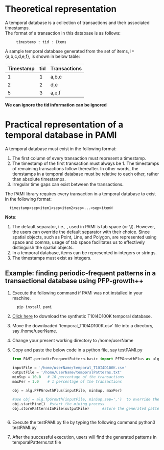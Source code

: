 # Theoretical representation

 A temporal database is a collection of transactions and their associated timestamps.  
 The format of a transaction in this database is as follows:

         timestamp : tid : Items
   
   A sample temporal database generated from the set of items, I={a,b,c,d,e,f}, is shown in below table:
   
   Timestamp |  tid | Transactions 
     --- | ----- | ---
     1  | 1  | a,b,c
     2  | 2 | d,e
     5  | 3 | a,e,f 

__We can ignore the tid information can be ignored__
# Practical representation of a temporal database in PAMI
A temporal database must exist in the following  format:

1. The first column of every transaction must represent a timestamp. 
1. The timestamp of the first transaction must always be 1. The timestamps of remaining transactions follow thereafter. 
   In other words, the tiemstamps in a temporal database must be relative to each other, rather than absolute timestamps.
1. Irregular time gaps can exist between the transactions.

The PAMI library requires every transaction in a temporal database to exist in the following format:

      timestamp<sep>item1<sep>item2<sep>...<sep>itemN

**Note:**
1. The default separator, i.e., <sep>, used in PAMI is tab space (or \t). However, the users can override the default 
   separator with their choice. Since spatial objects, such as Point, Line, and Polygon, are represented using space 
   and comma, usage of tab space facilitates us to effectively distinguish the spatial objects.
1. In a temporal database, items can be represented in integers or strings.
1. The timestamps must exist as integers.

## Example: finding periodic-frequent patterns in a transactional database using PFP-growth++
1. Execute the following command if PAMI was not installed in your machine.
   
         pip install pami
   
1. [Click here](https://www.u-aizu.ac.jp/~udayrage/datasets/temporalDatabases/temporal_T10I4D100K.csv) to download the synthetic T10I4D100K temporal database.
1. Move the downloaded 'temporal_T10I4D100K.csv' file  into a directory, say /home/userName.
1. Change your present working directory to /home/userName
1. Copy and paste the below code in a python file, say testPAMI.py
   
   ```Python
   from PAMI.periodicFrequentPattern.basic import PFPGrowthPlus as alg
  
   inputFile = '/home/userName/temporal_T10I4D100K.csv' 
   outputFile = '/home/userName/temporalPatterns.txt'
   minSup = 10.0   # 10 percentage of the transactions
   maxPer = 1.0    # 1 percentage of the transactions
   
   obj = alg.PFPGrowthPlus(inputFile, minSup, maxPer) 
   
   #use obj = alg.fpGrowth(inputFile, minSup,sep=',')  to override the default tab space separator with comma
   obj.startMine()  #start the mining process
   obj.storePatternsInFile(outputFile)      #store the generated patterns in a file
      

   ```
1. Execute the testPAMI.py file by typing the following command
      python3 testPAMI.py
1. After the successful execution, users will find the generated patterns in temporalPatterns.txt file
